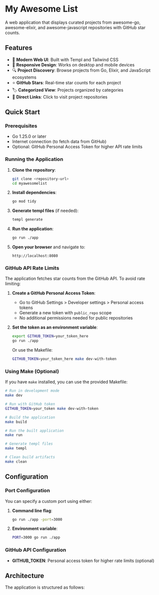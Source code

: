 # My Awesome List

A web application that displays curated projects from awesome-go, awesome-elixir, and awesome-javascript repositories with GitHub star counts.

## Features

- 🚀 **Modern Web UI**: Built with Templ and Tailwind CSS
- 📱 **Responsive Design**: Works on desktop and mobile devices
- 🔍 **Project Discovery**: Browse projects from Go, Elixir, and JavaScript ecosystems
- ⭐ **GitHub Stars**: Real-time star counts for each project
- 🏷️ **Categorized View**: Projects organized by categories
- 🔗 **Direct Links**: Click to visit project repositories

## Quick Start

### Prerequisites

- Go 1.25.0 or later
- Internet connection (to fetch data from GitHub)
- Optional: GitHub Personal Access Token for higher API rate limits

### Running the Application

1. **Clone the repository**:
   ```bash
   git clone <repository-url>
   cd myawesomelist
   ```

2. **Install dependencies**:
   ```bash
   go mod tidy
   ```

3. **Generate templ files** (if needed):
   ```bash
   templ generate
   ```

4. **Run the application**:
   ```bash
   go run ./app
   ```

5. **Open your browser** and navigate to:
   ```
   http://localhost:8080
   ```

### GitHub API Rate Limits

The application fetches star counts from the GitHub API. To avoid rate limiting:

1. **Create a GitHub Personal Access Token**:
   - Go to GitHub Settings > Developer settings > Personal access tokens
   - Generate a new token with `public_repo` scope
   - No additional permissions needed for public repositories

2. **Set the token as an environment variable**:
   ```bash
   export GITHUB_TOKEN=your_token_here
   go run ./app
   ```

   Or use the Makefile:
   ```bash
   GITHUB_TOKEN=your_token_here make dev-with-token
   ```

### Using Make (Optional)

If you have `make` installed, you can use the provided Makefile:

```bash
# Run in development mode
make dev

# Run with GitHub token
GITHUB_TOKEN=your_token make dev-with-token

# Build the application
make build

# Run the built application
make run

# Generate templ files
make templ

# Clean build artifacts
make clean
```

## Configuration

### Port Configuration

You can specify a custom port using either:

1. **Command line flag**:
   ```bash
   go run ./app -port=3000
   ```

2. **Environment variable**:
   ```bash
   PORT=3000 go run ./app
   ```

### GitHub API Configuration

- **GITHUB_TOKEN**: Personal access token for higher rate limits (optional)

## Architecture

The application is structured as follows: